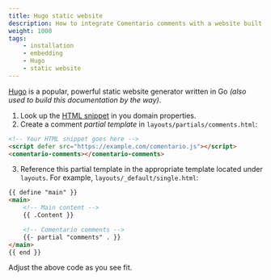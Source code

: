 ```yaml
---
title: Hugo static website
description: How to integrate Comentario comments with a website built in Hugo
weight: 1000
tags:
    - installation
    - embedding
    - Hugo
    - static website
---
```


[Hugo](https://gohugo.io/) is a popular, powerful static website generator written in Go *(also used to build this documentation by the way)*.

<!--more-->

1. Look up the [HTML snippet](/configuration/embedding) in you domain properties.
2. Create a comment *partial template* in `layouts/partials/comments.html`:
```html
<!-- Your HTML snippet goes here -->
<script defer src="https://example.com/comentario.js"></script>
<comentario-comments></comentario-comments>
```
3. Reference this partial template in the appropriate template located under `layouts`. For example, `layouts/_default/single.html`:
```html
{{ define "main" }}
<main>
    <!-- Main content -->
    {{ .Content }}

    <!-- Comentario comments -->
    {{- partial "comments" . }}
</main>
{{ end }}
```
Adjust the above code as you see fit.
